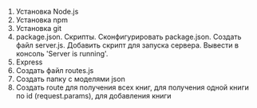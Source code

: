 1. Установка Node.js
2. Установка npm
3. Установка git
4. package.json. Скрипты. 
    Сконфигурировать package.json.
    Создать файл server.js.
    Добавить скрипт для запуска сервера. Вывести в консоль 'Server is running'.
5. Express
6. Создать файл routes.js
7. Создать папку с моделями json
8. Создать route для получения всех книг, для получения одной книги по id (request.params), для добавления книги

